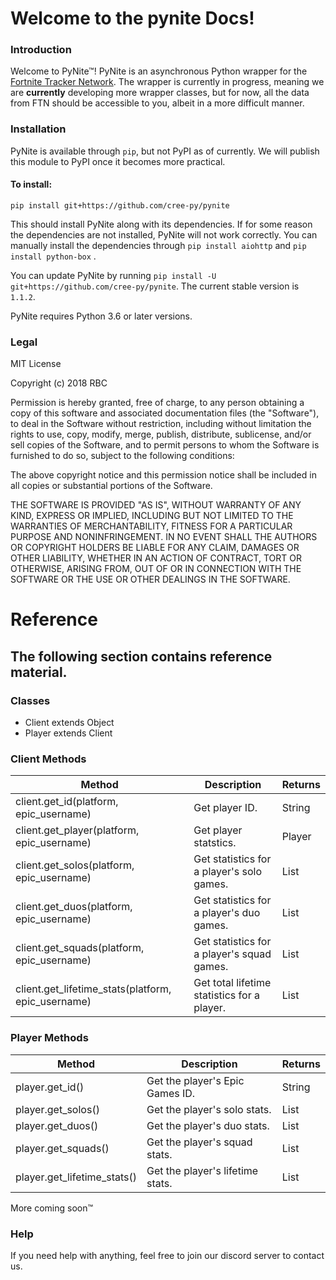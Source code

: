 # Welcome to the pynite Docs!

### Introduction
Welcome to PyNite™! PyNite is an asynchronous Python wrapper for the [Fortnite Tracker Network](https://fortnitetracker.com/). The wrapper is currently in progress, meaning we are **currently** developing more wrapper classes, but for now, all the data from FTN should be accessible to you, albeit in a more difficult manner.

### Installation
PyNite is available through `pip`, but not PyPI as of currently. We will publish this module to PyPI once it becomes more practical.
#### To install:
```pip install git+https://github.com/cree-py/pynite```

This should install PyNite along with its dependencies. If for some reason the dependencies are not installed, PyNite will not work correctly. You can manually install the dependencies through
```pip install aiohttp```
and
```pip install python-box```
.

You can update PyNite by running ```pip install -U git+https://github.com/cree-py/pynite```. The current stable version is `1.1.2`.

PyNite requires Python 3.6 or later versions.

### Legal
MIT License

Copyright (c) 2018 RBC

Permission is hereby granted, free of charge, to any person obtaining a copy
of this software and associated documentation files (the "Software"), to deal
in the Software without restriction, including without limitation the rights
to use, copy, modify, merge, publish, distribute, sublicense, and/or sell
copies of the Software, and to permit persons to whom the Software is
furnished to do so, subject to the following conditions:

The above copyright notice and this permission notice shall be included in all
copies or substantial portions of the Software.

THE SOFTWARE IS PROVIDED "AS IS", WITHOUT WARRANTY OF ANY KIND, EXPRESS OR
IMPLIED, INCLUDING BUT NOT LIMITED TO THE WARRANTIES OF MERCHANTABILITY,
FITNESS FOR A PARTICULAR PURPOSE AND NONINFRINGEMENT. IN NO EVENT SHALL THE
AUTHORS OR COPYRIGHT HOLDERS BE LIABLE FOR ANY CLAIM, DAMAGES OR OTHER
LIABILITY, WHETHER IN AN ACTION OF CONTRACT, TORT OR OTHERWISE, ARISING FROM,
OUT OF OR IN CONNECTION WITH THE SOFTWARE OR THE USE OR OTHER DEALINGS IN THE
SOFTWARE.

# Reference

## The following section contains reference material.

### Classes
- Client extends Object
- Player extends Client

### Client Methods
| Method | Description | Returns |
|--------|-------------|---------|
| client.get_id(platform, epic_username) | Get player ID. | String |
| client.get_player(platform, epic_username) | Get player statstics. | Player |
| client.get_solos(platform, epic_username) | Get statistics for a player's solo games. | List |
| client.get_duos(platform, epic_username) | Get statistics for a player's duo games. | List |
| client.get_squads(platform, epic_username) | Get statistics for a player's squad games. | List |
| client.get_lifetime_stats(platform, epic_username) | Get total lifetime statistics for a player. | List |

### Player Methods
| Method | Description | Returns |
|--------|-------------|---------|
| player.get_id() | Get the player's Epic Games ID. | String
| player.get_solos() | Get the player's solo stats. | List
| player.get_duos() | Get the player's duo stats. | List
| player.get_squads() | Get the player's squad stats. | List
| player.get_lifetime_stats() | Get the player's lifetime stats. | List

More coming soon™

### Help

If you need help with anything, feel free to join our discord server to contact us.
